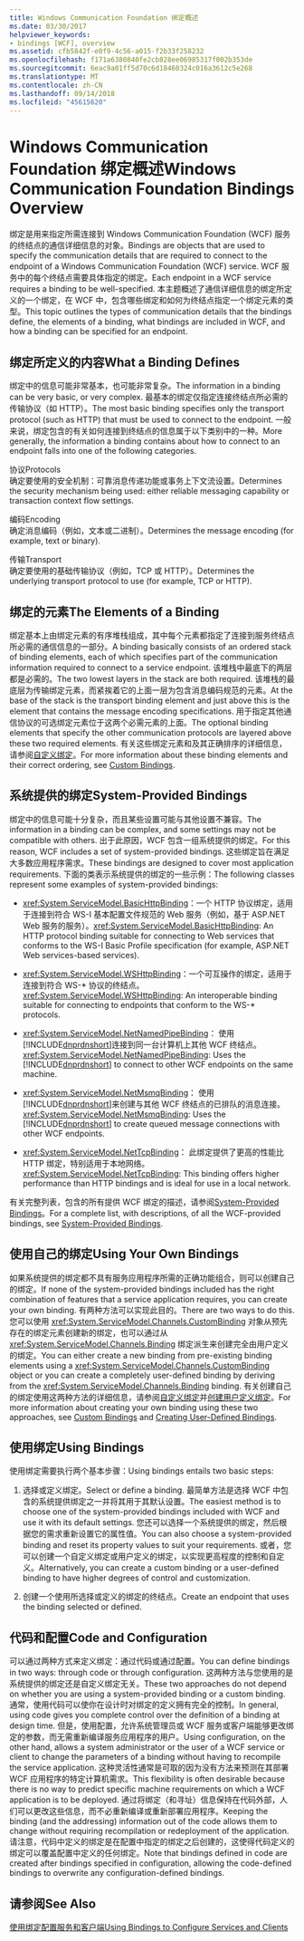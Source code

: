 ```yaml
---
title: Windows Communication Foundation 绑定概述
ms.date: 03/30/2017
helpviewer_keywords:
- bindings [WCF], overview
ms.assetid: cfb5842f-e0f9-4c56-a015-f2b33f258232
ms.openlocfilehash: f171a6380840fe2cb828ee06985317f002b353de
ms.sourcegitcommit: 6eac9a01ff5d70c6d18460324c016a3612c5e268
ms.translationtype: MT
ms.contentlocale: zh-CN
ms.lasthandoff: 09/14/2018
ms.locfileid: "45615620"
---
```

# <a name="windows-communication-foundation-bindings-overview"></a><span data-ttu-id="49d9a-102">Windows Communication Foundation 绑定概述</span><span class="sxs-lookup"><span data-stu-id="49d9a-102">Windows Communication Foundation Bindings Overview</span></span>
<span data-ttu-id="49d9a-103">绑定是用来指定所需连接到 Windows Communication Foundation (WCF) 服务的终结点的通信详细信息的对象。</span><span class="sxs-lookup"><span data-stu-id="49d9a-103">Bindings are objects that are used to specify the communication details that are required to connect to the endpoint of a Windows Communication Foundation (WCF) service.</span></span> <span data-ttu-id="49d9a-104">WCF 服务中的每个终结点需要具体指定的绑定。</span><span class="sxs-lookup"><span data-stu-id="49d9a-104">Each endpoint in a WCF service requires a binding to be well-specified.</span></span> <span data-ttu-id="49d9a-105">本主题概述了通信详细信息的绑定所定义的一个绑定，在 WCF 中，包含哪些绑定和如何为终结点指定一个绑定元素的类型。</span><span class="sxs-lookup"><span data-stu-id="49d9a-105">This topic outlines the types of communication details that the bindings define, the elements of a binding, what bindings are included in WCF, and how a binding can be specified for an endpoint.</span></span>  
  
## <a name="what-a-binding-defines"></a><span data-ttu-id="49d9a-106">绑定所定义的内容</span><span class="sxs-lookup"><span data-stu-id="49d9a-106">What a Binding Defines</span></span>  
 <span data-ttu-id="49d9a-107">绑定中的信息可能非常基本，也可能非常复杂。</span><span class="sxs-lookup"><span data-stu-id="49d9a-107">The information in a binding can be very basic, or very complex.</span></span> <span data-ttu-id="49d9a-108">最基本的绑定仅指定连接终结点所必需的传输协议（如 HTTP）。</span><span class="sxs-lookup"><span data-stu-id="49d9a-108">The most basic binding specifies only the transport protocol (such as HTTP) that must be used to connect to the endpoint.</span></span> <span data-ttu-id="49d9a-109">一般来说，绑定包含的有关如何连接到终结点的信息属于以下类别中的一种。</span><span class="sxs-lookup"><span data-stu-id="49d9a-109">More generally, the information a binding contains about how to connect to an endpoint falls into one of the following categories.</span></span>  
  
 <span data-ttu-id="49d9a-110">协议</span><span class="sxs-lookup"><span data-stu-id="49d9a-110">Protocols</span></span>  
 <span data-ttu-id="49d9a-111">确定要使用的安全机制：可靠消息传递功能或事务上下文流设置。</span><span class="sxs-lookup"><span data-stu-id="49d9a-111">Determines the security mechanism being used: either reliable messaging capability or transaction context flow settings.</span></span>  
  
 <span data-ttu-id="49d9a-112">编码</span><span class="sxs-lookup"><span data-stu-id="49d9a-112">Encoding</span></span>  
 <span data-ttu-id="49d9a-113">确定消息编码（例如，文本或二进制）。</span><span class="sxs-lookup"><span data-stu-id="49d9a-113">Determines the message encoding (for example, text or binary).</span></span>  
  
 <span data-ttu-id="49d9a-114">传输</span><span class="sxs-lookup"><span data-stu-id="49d9a-114">Transport</span></span>  
 <span data-ttu-id="49d9a-115">确定要使用的基础传输协议（例如，TCP 或 HTTP）。</span><span class="sxs-lookup"><span data-stu-id="49d9a-115">Determines the underlying transport protocol to use (for example, TCP or HTTP).</span></span>  
  
## <a name="the-elements-of-a-binding"></a><span data-ttu-id="49d9a-116">绑定的元素</span><span class="sxs-lookup"><span data-stu-id="49d9a-116">The Elements of a Binding</span></span>  
 <span data-ttu-id="49d9a-117">绑定基本上由绑定元素的有序堆栈组成，其中每个元素都指定了连接到服务终结点所必需的通信信息的一部分。</span><span class="sxs-lookup"><span data-stu-id="49d9a-117">A binding basically consists of an ordered stack of binding elements, each of which specifies part of the communication information required to connect to a service endpoint.</span></span> <span data-ttu-id="49d9a-118">该堆栈中最底下的两层都是必需的。</span><span class="sxs-lookup"><span data-stu-id="49d9a-118">The two lowest layers in the stack are both required.</span></span> <span data-ttu-id="49d9a-119">该堆栈的最底层为传输绑定元素，而紧挨着它的上面一层为包含消息编码规范的元素。</span><span class="sxs-lookup"><span data-stu-id="49d9a-119">At the base of the stack is the transport binding element and just above this is the element that contains the message encoding specifications.</span></span> <span data-ttu-id="49d9a-120">用于指定其他通信协议的可选绑定元素位于这两个必需元素的上面。</span><span class="sxs-lookup"><span data-stu-id="49d9a-120">The optional binding elements that specify the other communication protocols are layered above these two required elements.</span></span> <span data-ttu-id="49d9a-121">有关这些绑定元素和及其正确排序的详细信息，请参阅[自定义绑定](../../../docs/framework/wcf/extending/custom-bindings.md)。</span><span class="sxs-lookup"><span data-stu-id="49d9a-121">For more information about these binding elements and their correct ordering, see [Custom Bindings](../../../docs/framework/wcf/extending/custom-bindings.md).</span></span>  
  
## <a name="system-provided-bindings"></a><span data-ttu-id="49d9a-122">系统提供的绑定</span><span class="sxs-lookup"><span data-stu-id="49d9a-122">System-Provided Bindings</span></span>  
 <span data-ttu-id="49d9a-123">绑定中的信息可能十分复杂，而且某些设置可能与其他设置不兼容。</span><span class="sxs-lookup"><span data-stu-id="49d9a-123">The information in a binding can be complex, and some settings may not be compatible with others.</span></span> <span data-ttu-id="49d9a-124">出于此原因，WCF 包含一组系统提供的绑定。</span><span class="sxs-lookup"><span data-stu-id="49d9a-124">For this reason, WCF includes a set of system-provided bindings.</span></span> <span data-ttu-id="49d9a-125">这些绑定旨在满足大多数应用程序需求。</span><span class="sxs-lookup"><span data-stu-id="49d9a-125">These bindings are designed to cover most application requirements.</span></span> <span data-ttu-id="49d9a-126">下面的类表示系统提供的绑定的一些示例：</span><span class="sxs-lookup"><span data-stu-id="49d9a-126">The following classes represent some examples of system-provided bindings:</span></span>  
  
-   <span data-ttu-id="49d9a-127"><xref:System.ServiceModel.BasicHttpBinding>：一个 HTTP 协议绑定，适用于连接到符合 WS-I 基本配置文件规范的 Web 服务（例如，基于 ASP.NET Web 服务的服务）。</span><span class="sxs-lookup"><span data-stu-id="49d9a-127"><xref:System.ServiceModel.BasicHttpBinding>: An HTTP protocol binding suitable for connecting to Web services that conforms to the WS-I Basic Profile specification (for example, ASP.NET Web services-based services).</span></span>  
  
-   <span data-ttu-id="49d9a-128"><xref:System.ServiceModel.WSHttpBinding>：一个可互操作的绑定，适用于连接到符合 WS-\* 协议的终结点。</span><span class="sxs-lookup"><span data-stu-id="49d9a-128"><xref:System.ServiceModel.WSHttpBinding>: An interoperable binding suitable for connecting to endpoints that conform to the WS-\* protocols.</span></span>  
  
-   <span data-ttu-id="49d9a-129"><xref:System.ServiceModel.NetNamedPipeBinding>： 使用[!INCLUDE[dnprdnshort](../../../includes/dnprdnshort-md.md)]连接到同一台计算机上其他 WCF 终结点。</span><span class="sxs-lookup"><span data-stu-id="49d9a-129"><xref:System.ServiceModel.NetNamedPipeBinding>: Uses the [!INCLUDE[dnprdnshort](../../../includes/dnprdnshort-md.md)] to connect to other WCF endpoints on the same machine.</span></span>  
  
-   <span data-ttu-id="49d9a-130"><xref:System.ServiceModel.NetMsmqBinding>： 使用[!INCLUDE[dnprdnshort](../../../includes/dnprdnshort-md.md)]来创建与其他 WCF 终结点的已排队的消息连接。</span><span class="sxs-lookup"><span data-stu-id="49d9a-130"><xref:System.ServiceModel.NetMsmqBinding>: Uses the [!INCLUDE[dnprdnshort](../../../includes/dnprdnshort-md.md)] to create queued message connections with other WCF endpoints.</span></span>  

- <span data-ttu-id="49d9a-131"><xref:System.ServiceModel.NetTcpBinding>： 此绑定提供了更高的性能比 HTTP 绑定，特别适用于本地网络。</span><span class="sxs-lookup"><span data-stu-id="49d9a-131"><xref:System.ServiceModel.NetTcpBinding>: This binding offers higher performance than HTTP bindings and is ideal for use in a local network.</span></span>
  
 <span data-ttu-id="49d9a-132">有关完整列表，包含的所有提供 WCF 绑定的描述，请参阅[System-Provided Bindings](../../../docs/framework/wcf/system-provided-bindings.md)。</span><span class="sxs-lookup"><span data-stu-id="49d9a-132">For a complete list, with descriptions, of all the WCF-provided bindings, see [System-Provided Bindings](../../../docs/framework/wcf/system-provided-bindings.md).</span></span>  
  
## <a name="using-your-own-bindings"></a><span data-ttu-id="49d9a-133">使用自己的绑定</span><span class="sxs-lookup"><span data-stu-id="49d9a-133">Using Your Own Bindings</span></span>  
 <span data-ttu-id="49d9a-134">如果系统提供的绑定都不具有服务应用程序所需的正确功能组合，则可以创建自己的绑定。</span><span class="sxs-lookup"><span data-stu-id="49d9a-134">If none of the system-provided bindings included has the right combination of features that a service application requires, you can create your own binding.</span></span> <span data-ttu-id="49d9a-135">有两种方法可以实现此目的。</span><span class="sxs-lookup"><span data-stu-id="49d9a-135">There are two ways to do this.</span></span> <span data-ttu-id="49d9a-136">您可以使用 <xref:System.ServiceModel.Channels.CustomBinding> 对象从预先存在的绑定元素创建新的绑定，也可以通过从 <xref:System.ServiceModel.Channels.Binding> 绑定派生来创建完全由用户定义的绑定。</span><span class="sxs-lookup"><span data-stu-id="49d9a-136">You can either create a new binding from pre-existing binding elements using a <xref:System.ServiceModel.Channels.CustomBinding> object or you can create a completely user-defined binding by deriving from the <xref:System.ServiceModel.Channels.Binding> binding.</span></span> <span data-ttu-id="49d9a-137">有关创建自己的绑定使用这两种方法的详细信息，请参阅[自定义绑定](../../../docs/framework/wcf/extending/custom-bindings.md)并[创建用户定义绑定](../../../docs/framework/wcf/extending/creating-user-defined-bindings.md)。</span><span class="sxs-lookup"><span data-stu-id="49d9a-137">For more information about creating your own binding using these two approaches, see [Custom Bindings](../../../docs/framework/wcf/extending/custom-bindings.md) and [Creating User-Defined Bindings](../../../docs/framework/wcf/extending/creating-user-defined-bindings.md).</span></span>  
  
## <a name="using-bindings"></a><span data-ttu-id="49d9a-138">使用绑定</span><span class="sxs-lookup"><span data-stu-id="49d9a-138">Using Bindings</span></span>  
 <span data-ttu-id="49d9a-139">使用绑定需要执行两个基本步骤：</span><span class="sxs-lookup"><span data-stu-id="49d9a-139">Using bindings entails two basic steps:</span></span>  
  
1.  <span data-ttu-id="49d9a-140">选择或定义绑定。</span><span class="sxs-lookup"><span data-stu-id="49d9a-140">Select or define a binding.</span></span> <span data-ttu-id="49d9a-141">最简单方法是选择 WCF 中包含的系统提供绑定之一并将其用于其默认设置。</span><span class="sxs-lookup"><span data-stu-id="49d9a-141">The easiest method is to choose one of the system-provided bindings included with WCF and use it with its default settings.</span></span> <span data-ttu-id="49d9a-142">您还可以选择一个系统提供的绑定，然后根据您的需求重新设置它的属性值。</span><span class="sxs-lookup"><span data-stu-id="49d9a-142">You can also choose a system-provided binding and reset its property values to suit your requirements.</span></span> <span data-ttu-id="49d9a-143">或者，您可以创建一个自定义绑定或用户定义的绑定，以实现更高程度的控制和自定义。</span><span class="sxs-lookup"><span data-stu-id="49d9a-143">Alternatively, you can create a custom binding or a user-defined binding to have higher degrees of control and customization.</span></span>  
  
2.  <span data-ttu-id="49d9a-144">创建一个使用所选择或定义的绑定的终结点。</span><span class="sxs-lookup"><span data-stu-id="49d9a-144">Create an endpoint that uses the binding selected or defined.</span></span>  
  
## <a name="code-and-configuration"></a><span data-ttu-id="49d9a-145">代码和配置</span><span class="sxs-lookup"><span data-stu-id="49d9a-145">Code and Configuration</span></span>  
 <span data-ttu-id="49d9a-146">可以通过两种方式来定义绑定：通过代码或通过配置。</span><span class="sxs-lookup"><span data-stu-id="49d9a-146">You can define bindings in two ways: through code or through configuration.</span></span> <span data-ttu-id="49d9a-147">这两种方法与您使用的是系统提供的绑定还是自定义绑定无关。</span><span class="sxs-lookup"><span data-stu-id="49d9a-147">These two approaches do not depend on whether you are using a system-provided binding or a custom binding.</span></span> <span data-ttu-id="49d9a-148">通常，使用代码可以使你在设计时对绑定的定义拥有完全的控制。</span><span class="sxs-lookup"><span data-stu-id="49d9a-148">In general, using code gives you complete control over the definition of a binding at design time.</span></span> <span data-ttu-id="49d9a-149">但是，使用配置，允许系统管理员或 WCF 服务或客户端能够更改绑定的参数，而无需重新编译服务应用程序的用户。</span><span class="sxs-lookup"><span data-stu-id="49d9a-149">Using configuration, on the other hand, allows a system administrator or the user of a WCF service or client to change the parameters of a binding without having to recompile the service application.</span></span> <span data-ttu-id="49d9a-150">这种灵活性通常是可取的因为没有方法来预测在其部署 WCF 应用程序的特定计算机需求。</span><span class="sxs-lookup"><span data-stu-id="49d9a-150">This flexibility is often desirable because there is no way to predict specific machine requirements on which a WCF application is to be deployed.</span></span> <span data-ttu-id="49d9a-151">通过将绑定（和寻址）信息保持在代码外部，人们可以更改这些信息，而不必重新编译或重新部署应用程序。</span><span class="sxs-lookup"><span data-stu-id="49d9a-151">Keeping the binding (and the addressing) information out of the code allows them to change without requiring recompilation or redeployment of the application.</span></span> <span data-ttu-id="49d9a-152">请注意，代码中定义的绑定是在配置中指定的绑定之后创建的，这使得代码定义的绑定可以覆盖配置中定义的任何绑定。</span><span class="sxs-lookup"><span data-stu-id="49d9a-152">Note that bindings defined in code are created after bindings specified in configuration, allowing the code-defined bindings to overwrite any configuration-defined bindings.</span></span>  
  
## <a name="see-also"></a><span data-ttu-id="49d9a-153">请参阅</span><span class="sxs-lookup"><span data-stu-id="49d9a-153">See Also</span></span>  
 [<span data-ttu-id="49d9a-154">使用绑定配置服务和客户端</span><span class="sxs-lookup"><span data-stu-id="49d9a-154">Using Bindings to Configure Services and Clients</span></span>](../../../docs/framework/wcf/using-bindings-to-configure-services-and-clients.md)
